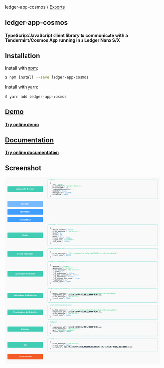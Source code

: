 ledger-app-cosmos / [Exports](modules.md)

## ledger-app-cosmos

#### TypeScript/JavaScript client library to communicate with a Tendermint/Cosmos App running in a Ledger Nano S/X

## Installation

Install with [npm](https://www.npmjs.com):

```sh
$ npm install --save ledger-app-cosmos
```

Install with [yarn](https://yarnpkg.com):

```sh
$ yarn add ledger-app-cosmos
```

## [Demo](https://ledger-app-cosmos.netlify.app/)

#### [Try online demo](https://ledger-app-cosmos.netlify.app/)

## [Documentation](https://www.npmjs.com/package/ledger-app-cosmos)

#### [Try online documentation](https://www.npmjs.com/package/ledger-app-cosmos)

## Screenshot

![Example](./documentation/media/screenshot.png)
